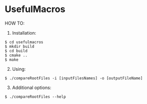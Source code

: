 # UsefulMacros

HOW TO:

1. Installation:
```
$ cd usefulmacros
$ mkdir build
$ cd build
$ cmake ..
$ make
```
2. Using:
```
$ ./compareRootFiles -i [inputFilesNames] -o [outputFileName]
```
3. Additional options:
```
$ ./compareRootFiles --help
```
